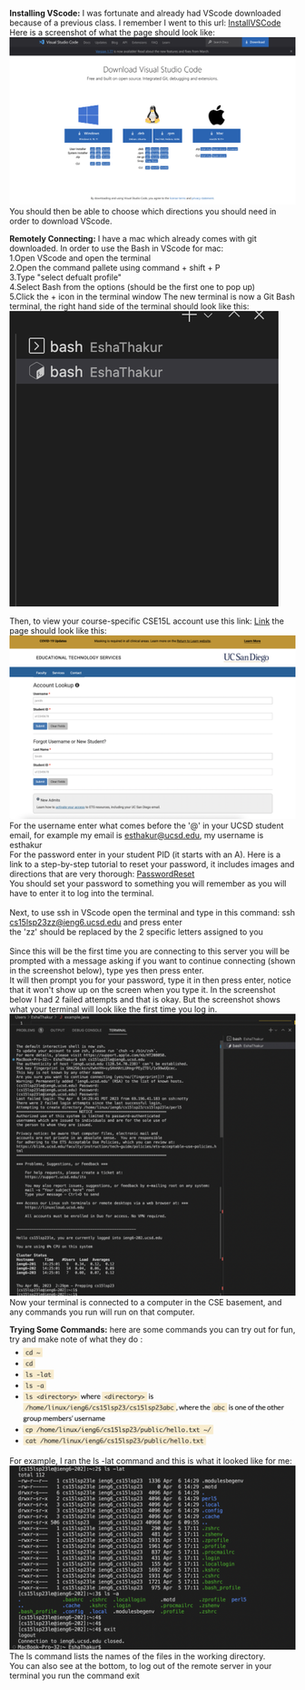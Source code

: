 **Installing VScode:** I was fortunate and already had VScode downloaded because of a previous class. I remember I went to this url: [InstallVSCode](https://code.visualstudio.com/download)
Here is a screenshot of what the page should look like:![Image](VScode.png)
You should then be able to choose which directions you should need in order to download VScode.

**Remotely Connecting:** I have a mac which already comes with git downloaded. In order to use the Bash in VScode for mac:
 <br> 1.Open VScode and open the terminal
 <br> 2.Open the command pallete using command + shift + P
 <br> 3.Type "select defualt profile"
 <br> 4.Select Bash from the options (should be the first one to pop up)
 <br> 5.Click the + icon in the terminal window
The new terminal is now a Git Bash terminal, the right hand side of the terminal should look like this: 
 <br> ![Image](Bash.png)

Then, to view your course-specific CSE15L account use this link: [Link](https://sdacs.ucsd.edu/~icc/index.php) the page should look like this: 
![Image](AcctPage.png)
For the username enter what comes before the '@' in your UCSD student email, for example my email is esthakur@ucsd.edu, my username is esthakur
<br> For the password enter in your student PID (it starts with an A). Here is a link to a step-by-step tutorial to reset your password, it includes images and directions that are very thorough: [PasswordReset](https://drive.google.com/file/d/17IDZn8Qq7Q0RkYMxdiIR0o6HJ3B5YqSW/view)
<br> You should set your password to something you will remember as you will have to enter it to log into the terminal.
<br>
<br> Next, to use ssh in VScode open the terminal and type in this command: ssh cs15lsp23zz@ieng6.ucsd.edu  and press enter
<br> the 'zz' should be replaced by the 2 specific letters assigned to you
<br>
<br>Since this will be the first time you are connecting to this server you will be prompted with a message asking if you want to continue connecting (shown in the screenshot below), type yes then press enter.
<br>It will then prompt you for your password, type it in then press enter, notice that it won't show up on the screen when you type it. In the screenshot below I had 2 failed attempts and that is okay. But the screenshot shows what your terminal will look like the first time you log in.
<br> ![Image](firstAttempt.png)
<br> Now your terminal is connected to a computer in the CSE basement, and any commands you run will run on that computer.



**Trying Some Commands:** here are some commands you can try out for fun, try and make note of what they do : 
<br> ![Image](commands.png)
<br> For example, I ran the ls -lat command and this is what it looked like for me: 
<br> ![Image](lsandexit.png)
<br> The ls command lists the names of the files in the working directory.
<br> You can also see at the bottom, to log out of the remote server in your terminal you run the command exit 

